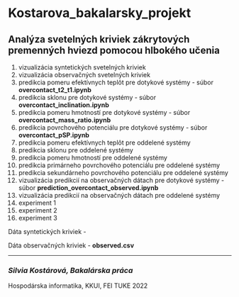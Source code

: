 # Kostarova_bakalarsky_projekt

## Analýza svetelných kriviek zákrytových premenných hviezd pomocou hlbokého učenia



1. vizualizácia syntetických svetelných kriviek
2. vizualizácia observačných svetelných kriviek
3. predikcia pomeru efektívnych teplôt pre dotykové systémy - súbor **overcontact_t2_t1.ipynb** 
4. predikcia sklonu pre dotykové systémy - súbor **overcontact_inclination.ipynb**
5. predikcia pomeru hmotností pre dotykové systémy - súbor **overcontact_mass_ratio.ipynb**
6. predikcia povrchového potenciálu pre dotykové systémy - súbor **overcontact_pSP.ipynb**
7. predikcia pomeru efektívnych teplôt pre oddelené systémy
8. predikcia sklonu pre oddelené systémy
9. predikcia pomeru hmotností pre oddelené systémy
10. predikcia primárneho povrchového potenciálu pre oddelené systémy
11. predikcia sekundárneho povrchového potenciálu pre oddelené systémy
12. vizualizácia predikcií na observačných dátach pre dotykové systémy - súbor **prediction_overcontact_observed.ipynb**
13. vizualizácia predikcií na observačných dátach pre oddelené systémy
14. experiment 1
15. experiment 2
16. experiment 3

Dáta syntetických kriviek - 

Dáta observačných kriviek - **observed.csv**

---
### *Silvia Kostárová, Bakalárska práca* 

Hospodárska informatika, KKUI, FEI TUKE 2022
